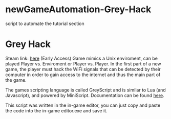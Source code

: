 # newGameAutomation-Grey-Hack
script to automate the tutorial section

# Grey Hack
Steam link: [here](https://store.steampowered.com/app/605230/Grey_Hack/)
(Early Access) Game mimics a Unix enviroment, can be played Player vs. Enviroment or Player vs. Player. In the first part of a new game, the player must hack the WiFi signals that can be detected by their computer in order to gain access to the internet and thus the main part of the game. 

The games scripting language is called GreyScript and is similar to Lua (and Javascript), and powered by MiniScript. Documentation can be found [here](https://codedocs.ghtools.xyz/).

This script was written in the in-game editor, you can just copy and paste the code into the in-game editor.exe and save it.
